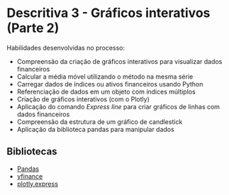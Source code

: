 # Descritiva 3 - Gráficos interativos (Parte 2)

Habilidades desenvolvidas no processo:

- Compreensão da criação de gráficos interativos para visualizar dados financeiros
- Calcular a média móvel utilizando o método na mesma série
- Carregar dados de índices ou ativos financeiros usando Python
- Referenciação de dados em um objeto com índices múltiplos
- Criação de gráficos interativos (com o Plotly)
- Aplicação do comando *Express line* para criar gráficos de linhas com dados financeiros
- Compreensão da estrutura de um gráfico de candlestick
- Aplicação da biblioteca pandas para manipular dados

## Bibliotecas
- [Pandas](https://pandas.pydata.org/)
- [yfinance](https://pypi.org/project/yfinance/)
- [plotly.express](https://plotly.com/python/plotly-express/)

